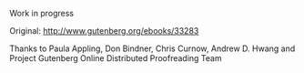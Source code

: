 Work in progress

Original:
http://www.gutenberg.org/ebooks/33283

Thanks to Paula Appling, Don Bindner, Chris Curnow, Andrew D. Hwang
and
Project Gutenberg Online Distributed Proofreading Team
